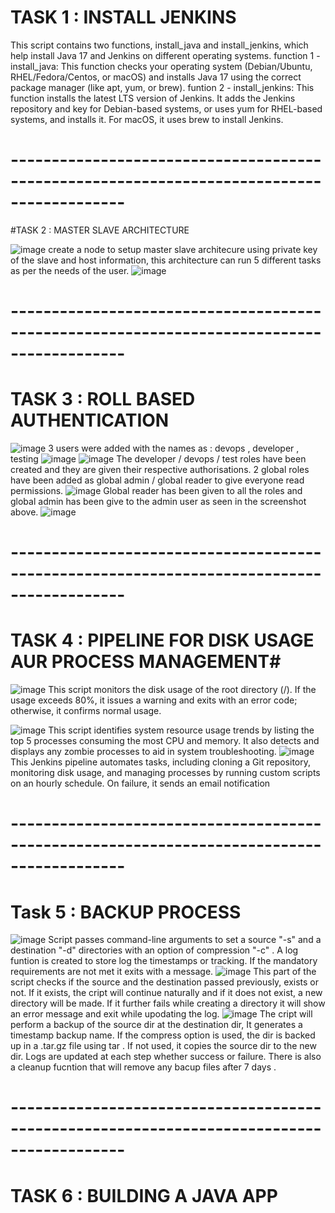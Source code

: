 # TASK 1 : INSTALL JENKINS

This script contains two functions, install_java and install_jenkins, which help install Java 17 and Jenkins on different operating systems. function 1 - install_java: This function checks your operating system (Debian/Ubuntu, RHEL/Fedora/Centos, or macOS) and installs Java 17 using the correct package manager (like apt, yum, or brew). funtion 2 - install_jenkins: This function installs the latest LTS version of Jenkins. It adds the Jenkins repository and key for Debian-based systems, or uses yum for RHEL-based systems, and installs it. For macOS, it uses brew to install Jenkins.

# ------------------------------------------------------------------------------------------

#TASK 2 : MASTER SLAVE ARCHITECTURE

![image](https://github.com/user-attachments/assets/a6791028-a76d-4e04-b9bd-fa36c6641dab)
create a node to setup master slave architecure using private key of the slave and host information, this architecture can run 5 different tasks as per the needs of the user.
![image](https://github.com/user-attachments/assets/660a7461-6235-4a2d-89f9-06d79f036b52)


# ------------------------------------------------------------------------------------------

# TASK 3 : ROLL BASED AUTHENTICATION

![image](https://github.com/user-attachments/assets/03cc8ece-aa53-4d19-a733-ff4583d6ed15)
3 users were added with the names as : devops , developer , testing
![image](https://github.com/user-attachments/assets/ef85c0c6-9391-42e5-9f54-6768d1f63c56)
![image](https://github.com/user-attachments/assets/6b752248-54e3-4365-98a4-9a648349d9d2)
The developer / devops / test roles have been created and they are given their respective authorisations.
2 global roles have been added as global admin / global reader to give everyone read permissions.
![image](https://github.com/user-attachments/assets/7807d101-9b39-4016-9448-22b419f6deec)
Global reader has been given to all the roles and global admin has been give to the admin user as seen in the screenshot above.
![image](https://github.com/user-attachments/assets/ff8f4e62-51f5-45fc-8ace-0d14f5a1b517)
# ------------------------------------------------------------------------------------------

# TASK 4 : PIPELINE FOR DISK USAGE AUR PROCESS MANAGEMENT#

![image](https://github.com/user-attachments/assets/0c8311bf-1201-4213-8cc3-38e541d71803)
This script monitors the disk usage of the root directory (/). If the usage exceeds 80%, it issues a warning and exits with an error code; otherwise, it confirms normal usage.

![image](https://github.com/user-attachments/assets/39d36dfa-b745-4e27-b998-9b597c425307)
This script identifies system resource usage trends by listing the top 5 processes consuming the most CPU and memory. It also detects and displays any zombie processes to aid in system troubleshooting.
![image](https://github.com/user-attachments/assets/ab7b2f53-a32e-409e-9ebe-262aaa22e00a)
This Jenkins pipeline automates tasks, including cloning a Git repository, monitoring disk usage, and managing processes by running custom scripts on an hourly schedule. On failure, it sends an email notification 

# ------------------------------------------------------------------------------------------

# Task 5 : BACKUP PROCESS

![image](https://github.com/user-attachments/assets/1bae47c9-9a04-4e62-a46f-ca54ed2ae690)
Script passes command-line arguments to set a source "-s" and a destination "-d" directories with an option of compression "-c" . A log funtion is created to store log the timestamps or tracking. If the mandatory requirements are not met it exits with a message.
![image](https://github.com/user-attachments/assets/3118361f-ef57-426d-86d5-6f6dafc9fcda)
This part of the script checks if the source and the destination passed previously, exists or not. If it exists, the cript will continue naturally and if it does not exist, a new directory will be made. If it further fails while creating a directory it will show an error message and exit while upodating the log.
![image](https://github.com/user-attachments/assets/fb0170f2-2166-4aee-98a5-1fa6cf3616f0)
The cript will perform a backup of the source dir at the destination dir, It generates a timestamp backup name. If the compress option is used, the dir is backed up in a .tar.gz file using tar . If not used, it copies the source dir to the new dir. Logs are updated 
at each step whether success or failure. There is also a cleanup fucntion that will remove any bacup files after 7 days .

# ------------------------------------------------------------------------------------------

# TASK 6 : BUILDING A JAVA APP
















